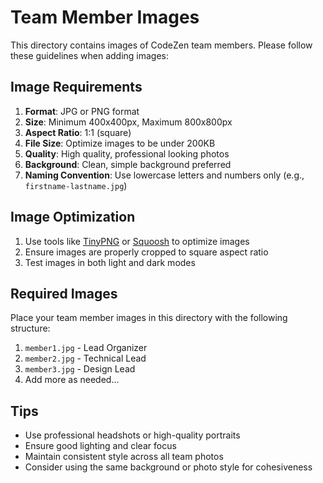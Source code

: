 # Team Member Images

This directory contains images of CodeZen team members. Please follow these guidelines when adding images:

## Image Requirements

1. **Format**: JPG or PNG format
2. **Size**: Minimum 400x400px, Maximum 800x800px
3. **Aspect Ratio**: 1:1 (square)
4. **File Size**: Optimize images to be under 200KB
5. **Quality**: High quality, professional looking photos
6. **Background**: Clean, simple background preferred
7. **Naming Convention**: Use lowercase letters and numbers only (e.g., `firstname-lastname.jpg`)

## Image Optimization

1. Use tools like [TinyPNG](https://tinypng.com/) or [Squoosh](https://squoosh.app/) to optimize images
2. Ensure images are properly cropped to square aspect ratio
3. Test images in both light and dark modes

## Required Images

Place your team member images in this directory with the following structure:

1. `member1.jpg` - Lead Organizer
2. `member2.jpg` - Technical Lead
3. `member3.jpg` - Design Lead
4. Add more as needed...

## Tips

- Use professional headshots or high-quality portraits
- Ensure good lighting and clear focus
- Maintain consistent style across all team photos
- Consider using the same background or photo style for cohesiveness 